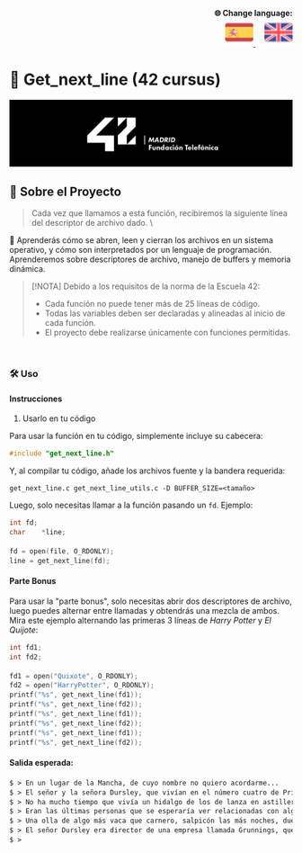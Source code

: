 <p align="end">
   <strong>🌐 Change language:</strong><br>
   <a href="README.es.md">
    <img src="https://github.com/Nachopuerto95/multilang/blob/main/ES.png" alt="Español" width="50">
  </a>&nbsp;&nbsp;&nbsp;
  <a href="/README.md">
    <img src="https://github.com/Nachopuerto95/multilang/blob/main/EN.png" alt="English" width="50">
  </a>
</p>

<h1>🧵 Get_next_line (42 cursus)</h1>

<img src="https://github.com/Nachopuerto95/multilang/blob/main/42-Madrid%20-%20Edited.jpg">

## 📜 Sobre el Proyecto

> Cada vez que llamamos a esta función, recibiremos la siguiente línea del descriptor de archivo dado. \

  🚀 Aprenderás cómo se abren, leen y cierran los archivos en un sistema operativo,
    y cómo son interpretados por un lenguaje de programación. Aprenderemos
    sobre descriptores de archivo, manejo de buffers y memoria dinámica.

> [!NOTA]
> Debido a los requisitos de la norma de la Escuela 42:
> * Cada función no puede tener más de 25 líneas de código.
> * Todas las variables deben ser declaradas y alineadas al inicio de cada función.
> * El proyecto debe realizarse únicamente con funciones permitidas.
<br>

### 🛠️ Uso

#### Instrucciones

1. Usarlo en tu código

Para usar la función en tu código, simplemente incluye su cabecera:

```c
#include "get_next_line.h"
```

Y, al compilar tu código, añade los archivos fuente y la bandera requerida:

```shell
get_next_line.c get_next_line_utils.c -D BUFFER_SIZE=<tamaño>
```

Luego, solo necesitas llamar a la función pasando un `fd`. Ejemplo:

```c
int	fd;
char	*line;

fd = open(file, O_RDONLY);
line = get_next_line(fd);
```

#### Parte Bonus

Para usar la "parte bonus", solo necesitas abrir dos descriptores de archivo, luego puedes alternar entre llamadas y obtendrás una mezcla de ambos.
Mira este ejemplo alternando las primeras 3 líneas de *Harry Potter* y *El Quijote*:

```c
int	fd1;
int	fd2;

fd1 = open("Quixote", O_RDONLY);
fd2 = open("HarryPotter", O_RDONLY);
printf("%s", get_next_line(fd1));
printf("%s", get_next_line(fd2));
printf("%s", get_next_line(fd1));
printf("%s", get_next_line(fd2));
printf("%s", get_next_line(fd1));
printf("%s", get_next_line(fd2));
```

#### Salida esperada:

```html
$ > En un lugar de la Mancha, de cuyo nombre no quiero acordarme...
$ > El señor y la señora Dursley, que vivían en el número cuatro de Privet Drive, estaban orgullosos de decir que eran muy normales, afortunadamente.
$ > No ha mucho tiempo que vivía un hidalgo de los de lanza en astillero, adarga antigua, rocín flaco y galgo corredor.
$ > Eran las últimas personas que se esperaría ver relacionadas con algo extraño o misterioso, porque no estaban para tales tonterías.
$ > Una olla de algo más vaca que carnero, salpicón las más noches, duelos y quebrantos los sábados...
$ > El señor Dursley era director de una empresa llamada Grunnings, que fabricaba taladros.
$ >
```
